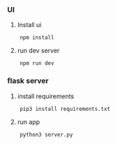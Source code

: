 ### UI 
1. Install ui 
```
    npm install
```

2. run dev server
```
    npm run dev
```

### flask server
1. install requirements
```
    pip3 install requirements.txt
```
2. run app
```
    python3 server.py
```
